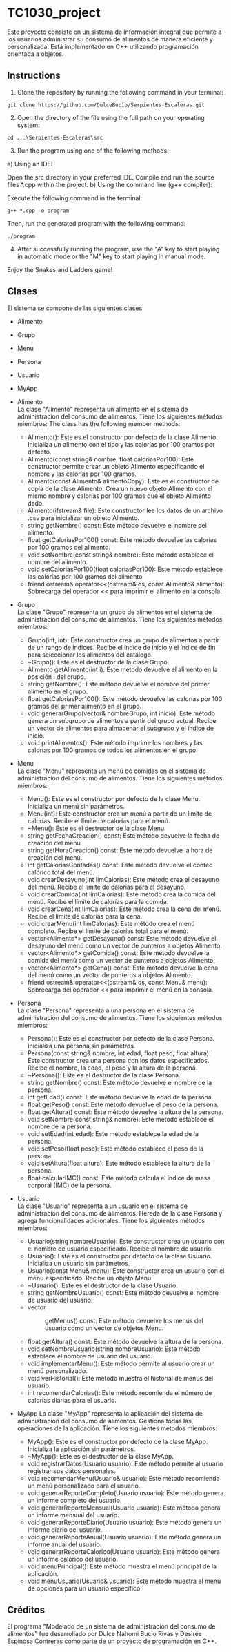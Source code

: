 # TC1030_project
Este proyecto consiste en un sistema de información integral que permite a los usuarios administrar su consumo de alimentos de manera eficiente y personalizada. Está implementado en C++ utilizando programación orientada a objetos.

## Instructions
1. Clone the repository by running the following command in your terminal:
```
git clone https://github.com/DulceBucio/Serpientes-Escaleras.git
```
2. Open the directory of the file using the full path on your operating system:
```
cd ...\Serpientes-Escaleras\src
```
3. Run the program using one of the following methods:

a) Using an IDE:

Open the src directory in your preferred IDE.
Compile and run the source files *.cpp within the project.
b) Using the command line (g++ compiler):

Execute the following command in the terminal:

```
g++ *.cpp -o program
```
Then, run the generated program with the following command:
```
./program
```
4. After successfully running the program, use the "A" key to start playing in automatic mode or the "M" key to start playing in manual mode.

Enjoy the Snakes and Ladders game!

## Clases
El sistema se compone de las siguientes clases:
- Alimento
- Grupo
- Menu
- Persona
- Usuario
- MyApp  

- Alimento  
La clase "Alimento" representa un alimento en el sistema de administración del consumo de alimentos. Tiene los siguientes métodos miembros:
The class has the following member methods:
  - Alimento(): Este es el constructor por defecto de la clase Alimento. Inicializa un alimento con el tipo y las calorías por 100 gramos por defecto.
  - Alimento(const string& nombre, float caloriasPor100): Este constructor permite crear un objeto Alimento especificando el nombre y las calorías por 100 gramos.
  - Alimento(const Alimento& alimentoCopy): Este es el constructor de copia de la clase Alimento. Crea un nuevo objeto Alimento con el mismo nombre y calorías por 100 gramos que el objeto Alimento dado.
  - Alimento(ifstream& file): Este constructor lee los datos de un archivo .csv para inicializar un objeto Alimento.
  - string getNombre() const: Este método devuelve el nombre del alimento.
  - float getCaloriasPor100() const: Este método devuelve las calorías por 100 gramos del alimento.
  - void setNombre(const string& nombre): Este método establece el nombre del alimento.
  - void setCaloriasPor100(float caloriasPor100): Este método establece las calorías por 100 gramos del alimento.
  - friend ostream& operator<<(ostream& os, const Alimento& alimento): Sobrecarga del operador << para imprimir el alimento en la consola.

- Grupo  
La clase "Grupo" representa un grupo de alimentos en el sistema de administración del consumo de alimentos. Tiene los siguientes métodos miembros:
  - Grupo(int, int): Este constructor crea un grupo de alimentos a partir de un rango de índices. Recibe el índice de inicio y el índice de fin para seleccionar los alimentos del catálogo.
  - ~Grupo(): Este es el destructor de la clase Grupo.
  - Alimento getAlimento(int i): Este método devuelve el alimento en la posición i del grupo.
  - string getNombre(): Este método devuelve el nombre del primer alimento en el grupo.
  - float getCaloriasPor100(): Este método devuelve las calorías por 100 gramos del primer alimento en el grupo.
  - void generarGrupo(vector<Alimento>& nombreGrupo, int inicio): Este método genera un subgrupo de alimentos a partir del grupo actual. Recibe un vector de alimentos para almacenar el subgrupo y el índice de inicio.
  - void printAlimentos(): Este método imprime los nombres y las calorías por 100 gramos de todos los alimentos en el grupo.

 - Menu  
La clase "Menu" representa un menú de comidas en el sistema de administración del consumo de alimentos. Tiene los siguientes métodos miembros:
   - Menu(): Este es el constructor por defecto de la clase Menu. Inicializa un menú sin parámetros.
   - Menu(int): Este constructor crea un menú a partir de un límite de calorías. Recibe el límite de calorías para el menú.
   - ~Menu(): Este es el destructor de la clase Menu.
   - string getFechaCreacion() const: Este método devuelve la fecha de creación del menú.
   - string getHoraCreacion() const: Este método devuelve la hora de creación del menú.
   - int getCaloriasContadas() const: Este método devuelve el conteo calórico total del menú.
   - void crearDesayuno(int limCalorias): Este método crea el desayuno del menú. Recibe el límite de calorías para el desayuno.
   - void crearComida(int limCalorias): Este método crea la comida del menú. Recibe el límite de calorías para la comida.
   - void crearCena(int limCalorias): Este método crea la cena del menú. Recibe el límite de calorías para la cena.
   - void crearMenu(int limCalorias): Este método crea el menú completo. Recibe el límite de calorías total para el menú.
   - vector<Alimento*> getDesayuno() const: Este método devuelve el desayuno del menú como un vector de punteros a objetos Alimento.
   - vector<Alimento*> getComida() const: Este método devuelve la comida del menú como un vector de punteros a objetos Alimento.
   - vector<Alimento*> getCena() const: Este método devuelve la cena del menú como un vector de punteros a objetos Alimento.
   - friend ostream& operator<<(ostream& os, const Menu& menu): Sobrecarga del operador << para imprimir el menú en la consola.

- Persona  
La clase "Persona" representa a una persona en el sistema de administración del consumo de alimentos. Tiene los siguientes métodos miembros:
  - Persona(): Este es el constructor por defecto de la clase Persona. Inicializa una persona sin parámetros.
  - Persona(const string& nombre, int edad, float peso, float altura): Este constructor crea una persona con los datos especificados. Recibe el nombre, la edad, el peso y la altura de la persona.
  - ~Persona(): Este es el destructor de la clase Persona.
  - string getNombre() const: Este método devuelve el nombre de la persona.
  - int getEdad() const: Este método devuelve la edad de la persona.
  - float getPeso() const: Este método devuelve el peso de la persona.
  - float getAltura() const: Este método devuelve la altura de la persona.
  - void setNombre(const string& nombre): Este método establece el nombre de la persona.
  - void setEdad(int edad): Este método establece la edad de la persona.
  - void setPeso(float peso): Este método establece el peso de la persona.
  - void setAltura(float altura): Este método establece la altura de la persona.
  - float calcularIMC() const: Este método calcula el índice de masa corporal (IMC) de la persona.

- Usuario  
La clase "Usuario" representa a un usuario en el sistema de administración del consumo de alimentos. Hereda de la clase Persona y agrega funcionalidades adicionales. Tiene los siguientes métodos miembros:
  - Usuario(string nombreUsuario): Este constructor crea un usuario con el nombre de usuario especificado. Recibe el nombre de usuario.
  - Usuario(): Este es el constructor por defecto de la clase Usuario. Inicializa un usuario sin parámetros.
  - Usuario(const Menu& menu): Este constructor crea un usuario con el menú especificado. Recibe un objeto Menu.
  - ~Usuario(): Este es el destructor de la clase Usuario.
  - string getNombreUsuario() const: Este método devuelve el nombre de usuario del usuario.
  - vector<Menu> getMenus() const: Este método devuelve los menús del usuario como un vector de objetos Menu.
  - float getAltura() const: Este método devuelve la altura de la persona.
  - void setNombreUsuario(string nombreUsuario): Este método establece el nombre de usuario del usuario.
  - void implementarMenu(): Este método permite al usuario crear un menú personalizado.
  - void verHistorial(): Este método muestra el historial de menús del usuario.
  - int recomendarCalorias(): Este método recomienda el número de calorías diarias para el usuario.
 
- MyApp 
La clase "MyApp" representa la aplicación del sistema de administración del consumo de alimentos. Gestiona todas las operaciones de la aplicación. Tiene los siguientes métodos miembros:
  - MyApp(): Este es el constructor por defecto de la clase MyApp. Inicializa la aplicación sin parámetros.
  - ~MyApp(): Este es el destructor de la clase MyApp.
  - void registrarDatos(Usuario usuario): Este método permite al usuario registrar sus datos personales.
  - void recomendarMenu(Usuario& usuario): Este método recomienda un menú personalizado para el usuario.
  - void generarReporteCompleto(Usuario usuario): Este método genera un informe completo del usuario.
  - void generarReporteMensual(Usuario usuario): Este método genera un informe mensual del usuario.
  - void generarReporteDiario(Usuario usuario): Este método genera un informe diario del usuario.
  - void generarReporteAnual(Usuario usuario): Este método genera un informe anual del usuario.
  - void generarReporteCalorico(Usuario usuario): Este método genera un informe calórico del usuario.
  - void menuPrincipal(): Este método muestra el menú principal de la aplicación.
  - void menuUsuario(Usuario& usuario): Este método muestra el menú de opciones para un usuario específico.
 
## Créditos
El programa "Modelado de un sistema de administración del consumo de alimentos" fue desarrollado por Dulce Nahomi Bucio Rivas y Desirée Espinosa Contreras como parte de un proyecto de programación en C++.
